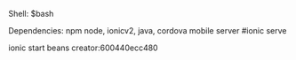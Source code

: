 Shell: $bash

Dependencies: npm node, ionicv2, java, cordova
mobile server #ionic serve

ionic start beans creator:600440ecc480